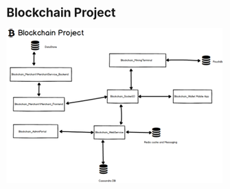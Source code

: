 # Blockchain Project

![alt text](https://github.com/izzumani/Blockchain_Project/blob/master/png/Blockchain%20Dataflow%20chart.png)

